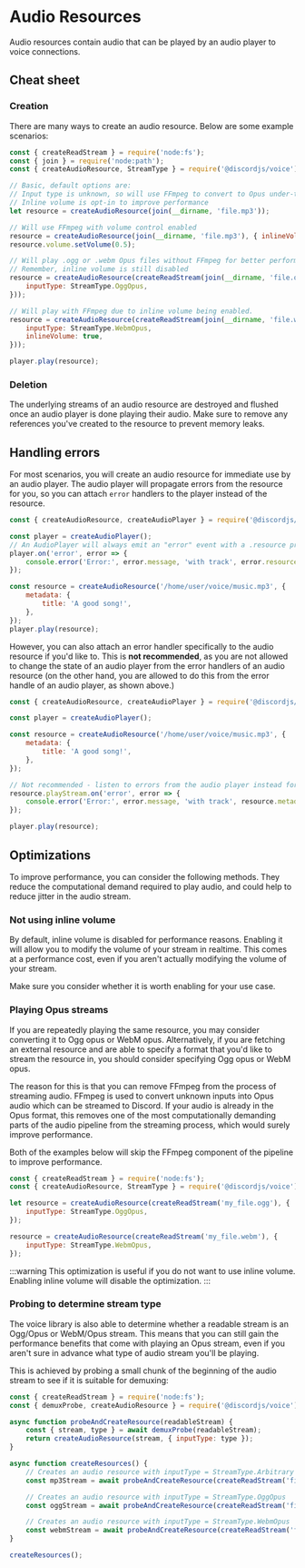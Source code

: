 # Audio Resources

Audio resources contain audio that can be played by an audio player to voice connections.

## Cheat sheet

### Creation

There are many ways to create an audio resource. Below are some example scenarios:

```js
const { createReadStream } = require('node:fs');
const { join } = require('node:path');
const { createAudioResource, StreamType } = require('@discordjs/voice');

// Basic, default options are:
// Input type is unknown, so will use FFmpeg to convert to Opus under-the-hood
// Inline volume is opt-in to improve performance
let resource = createAudioResource(join(__dirname, 'file.mp3'));

// Will use FFmpeg with volume control enabled
resource = createAudioResource(join(__dirname, 'file.mp3'), { inlineVolume: true });
resource.volume.setVolume(0.5);

// Will play .ogg or .webm Opus files without FFmpeg for better performance
// Remember, inline volume is still disabled
resource = createAudioResource(createReadStream(join(__dirname, 'file.ogg'), {
	inputType: StreamType.OggOpus,
}));

// Will play with FFmpeg due to inline volume being enabled.
resource = createAudioResource(createReadStream(join(__dirname, 'file.webm'), {
	inputType: StreamType.WebmOpus,
	inlineVolume: true,
}));

player.play(resource);
```

### Deletion

The underlying streams of an audio resource are destroyed and flushed once an audio player is done playing their audio. Make sure to remove any references you've created to the resource to prevent memory leaks.

## Handling errors

For most scenarios, you will create an audio resource for immediate use by an audio player. The audio player will propagate errors from the resource for you, so you can attach `error` handlers to the player instead of the resource.

```js
const { createAudioResource, createAudioPlayer } = require('@discordjs/voice');

const player = createAudioPlayer();
// An AudioPlayer will always emit an "error" event with a .resource property
player.on('error', error => {
	console.error('Error:', error.message, 'with track', error.resource.metadata.title);
});

const resource = createAudioResource('/home/user/voice/music.mp3', {
	metadata: {
		title: 'A good song!',
	},
});
player.play(resource);
```

However, you can also attach an error handler specifically to the audio resource if you'd like to. This is **not recommended**, as you are not allowed to change the state of an audio player from the error handlers of an audio resource (on the other hand, you are allowed to do this from the error handle of an audio player, as shown above.)

```js
const { createAudioResource, createAudioPlayer } = require('@discordjs/voice');

const player = createAudioPlayer();

const resource = createAudioResource('/home/user/voice/music.mp3', {
	metadata: {
		title: 'A good song!',
	},
});

// Not recommended - listen to errors from the audio player instead for most usecases!
resource.playStream.on('error', error => {
	console.error('Error:', error.message, 'with track', resource.metadata.title);
});

player.play(resource);
```

## Optimizations

To improve performance, you can consider the following methods. They reduce the computational demand required to play audio, and could help to reduce jitter in the audio stream.

### Not using inline volume

By default, inline volume is disabled for performance reasons. Enabling it will allow you to modify the volume of your stream in realtime. This comes at a performance cost, even if you aren't actually modifying the volume of your stream.

Make sure you consider whether it is worth enabling for your use case.

### Playing Opus streams

If you are repeatedly playing the same resource, you may consider converting it to Ogg opus or WebM opus. Alternatively, if you are fetching an external resource and are able to specify a format that you'd like to stream the resource in, you should consider specifying Ogg opus or WebM opus.

The reason for this is that you can remove FFmpeg from the process of streaming audio. FFmpeg is used to convert unknown inputs into Opus audio which can be streamed to Discord. If your audio is already in the Opus format, this removes one of the most computationally demanding parts of the audio pipeline from the streaming process, which would surely improve performance.

Both of the examples below will skip the FFmpeg component of the pipeline to improve performance.

```js
const { createReadStream } = require('node:fs');
const { createAudioResource, StreamType } = require('@discordjs/voice');

let resource = createAudioResource(createReadStream('my_file.ogg'), {
	inputType: StreamType.OggOpus,
});

resource = createAudioResource(createReadStream('my_file.webm'), {
	inputType: StreamType.WebmOpus,
});
```

:::warning
This optimization is useful if you do not want to use inline volume. Enabling inline volume will disable the optimization.
:::

### Probing to determine stream type

The voice library is also able to determine whether a readable stream is an Ogg/Opus or WebM/Opus stream. This means
that you can still gain the performance benefits that come with playing an Opus stream, even if you aren't sure in
advance what type of audio stream you'll be playing.

This is achieved by probing a small chunk of the beginning of the audio stream to see if it is suitable for demuxing:

```js
const { createReadStream } = require('node:fs');
const { demuxProbe, createAudioResource } = require('@discordjs/voice');

async function probeAndCreateResource(readableStream) {
	const { stream, type } = await demuxProbe(readableStream);
	return createAudioResource(stream, { inputType: type });
}

async function createResources() {
	// Creates an audio resource with inputType = StreamType.Arbitrary
	const mp3Stream = await probeAndCreateResource(createReadStream('file.mp3'));

	// Creates an audio resource with inputType = StreamType.OggOpus
	const oggStream = await probeAndCreateResource(createReadStream('file.ogg'));

	// Creates an audio resource with inputType = StreamType.WebmOpus
	const webmStream = await probeAndCreateResource(createReadStream('file.webm'));
}

createResources();
```

